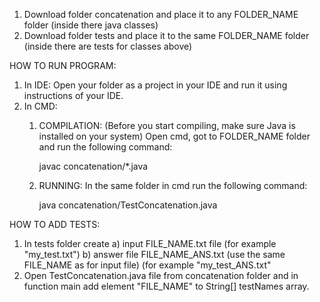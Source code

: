 1. Download folder concatenation and place it to any FOLDER_NAME folder (inside there java classes)
2. Download folder tests and place it to the same FOLDER_NAME folder (inside there are tests for classes above)

HOW TO RUN PROGRAM:
1. In IDE: Open your folder as a project in your IDE and run it using instructions of your IDE.
2. In CMD:
	1) COMPILATION:
	(Before you start compiling, make sure Java is installed on your system)
	Open cmd, got to FOLDER_NAME folder and run the following command:

		javac concatenation/*.java
	2) RUNNING:
	In the same folder in cmd run the following command:

		java concatenation/TestConcatenation.java

HOW TO ADD TESTS:
1. In tests folder create 
	a) input FILE_NAME.txt file (for example "my_test.txt")
	b) answer file FILE_NAME_ANS.txt (use the same FILE_NAME as for input file) (for example "my_test_ANS.txt"
2. Open TestConcatenation.java file from concatenation folder and in function main add element "FILE_NAME" to String[] testNames array.

		

